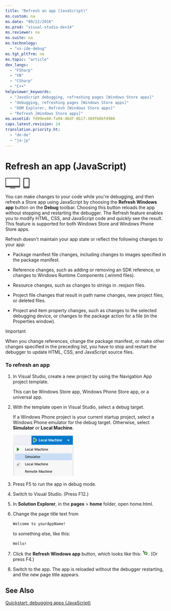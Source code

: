 ```yaml
---
title: "Refresh an app (JavaScript)"
ms.custom: na
ms.date: "09/22/2016"
ms.prod: "visual-studio-dev14"
ms.reviewer: na
ms.suite: na
ms.technology: 
  - "vs-ide-debug"
ms.tgt_pltfrm: na
ms.topic: "article"
dev_langs: 
  - "FSharp"
  - "VB"
  - "CSharp"
  - "C++"
helpviewer_keywords: 
  - "JavaScript debugging, refreshing pages [Windows Store apps]"
  - "debugging, refreshing pages [Windows Store apps]"
  - "DOM Explorer, Refresh [Windows Store apps]"
  - "Refresh [Windows Store apps]"
ms.assetid: fd99ee60-fa94-46df-8b17-369f60bfd908
caps.latest.revision: 24
translation.priority.ht: 
  - "de-de"
  - "ja-jp"
---
```

# Refresh an app (JavaScript)
![Applies to Windows and Windows Phone](../vs140/media/windows_and_phone_content.png "windows_and_phone_content")  
  
 You can make changes to your code while you're debugging, and then refresh a Store app using JavaScript by choosing the **Refresh Windows app** button on the **Debug** toolbar. Choosing this button reloads the app without stopping and restarting the debugger. The Refresh feature enables you to modify HTML, CSS, and JavaScript code and quickly see the result. This feature is supported for both Windows Store and Windows Phone Store apps.  
  
 Refresh doesn't maintain your app state or reflect the following changes to your app:  
  
-   Package manifest file changes, including changes to images specified in the package manifest.  
  
-   Reference changes, such as adding or removing an SDK reference, or changes to Windows Runtime Components (.winmd files).  
  
-   Resource changes, such as changes to strings in .resjson files.  
  
-   Project file changes that result in path name changes, new project files, or deleted files.  
  
-   Project and item property changes, such as changes to the selected debugging device, or changes to the package action for a file (in the Properties window).  
  
> [!IMPORTANT]
>  When you change references, change the package manifest, or make other changes specified in the preceding list, you have to stop and restart the debugger to update HTML, CSS, and JavaScript source files.  
  
### To refresh an app  
  
1.  In Visual Studio, create a new project by using the Navigation App project template.  
  
     This can be Windows Store app, Windows Phone Store app, or a universal app.  
  
2.  With the template open in Visual Studio, select a debug target.  
  
     If a Windows Phone project is your current startup project, select a Windows Phone emulator for the debug target. Otherwise, select **Simulator** or **Local Machine**.  
  
     ![Select debug target list](../vs140/media/js_select_target.png "JS_Select_Target")  
  
3.  Press F5 to run the app in debug mode.  
  
4.  Switch to Visual Studio. (Press F12.)  
  
5.  In **Solution Explorer**, in the **pages** > **home** folder, open home.html.  
  
6.  Change the page title text from  
  
    ```html  
    Welcome to yourAppName!  
    ```  
  
     to something else, like this:  
  
    ```html  
    Hello!  
    ```  
  
7.  Click the **Refresh Windows app** button, which looks like this: ![Refresh Windows app button](../vs140/media/js_refresh.png "JS_Refresh"). (Or press F4.)  
  
8.  Switch to the app. The app is reloaded without the debugger restarting, and the new page title appears.  
  
## See Also  
 [Quickstart: debugging apps (JavaScript)](../vs140/quickstart--debug-html-and-css.md)